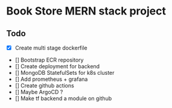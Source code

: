 # Book Store MERN stack project

## Todo

- [x] Create multi stage dockerfile
- [] Bootstrap ECR repository
- [] Create deployment for backend
- [] MongoDB StatefulSets for k8s cluster
- [] Add prometheus + grafana
- [] Create github actions
- [] Maybe ArgoCD ?
- [] Make tf backend a module on github